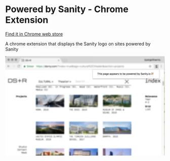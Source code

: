 # Powered by Sanity - Chrome Extension

[Find it in Chrome web store](https://chrome.google.com/webstore/detail/powered-by-sanity/cnbdoldpojicpjpnekljhgiphjkpfhcb)

A chrome extension that displays the Sanity logo on sites powered by Sanity

![](./screenshot.jpg)
